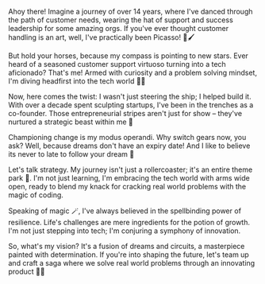 Ahoy there! Imagine a journey of over 14 years, where I've danced through the path of customer needs, wearing the hat of support and success leadership for some amazing orgs. If you've ever thought customer handling is an art, well, I've practically been Picasso! 🎨🖌️

But hold your horses, because my compass is pointing to new stars. Ever heard of a seasoned customer support virtuoso turning into a tech aficionado? That's me! Armed with curiosity and a problem solving mindset, I'm diving headfirst into the tech world 🏊‍♂️

Now, here comes the twist: I wasn't just steering the ship; I helped build it. With over a decade spent sculpting startups, I've been in the trenches as a co-founder. Those entrepreneurial stripes aren't just for show – they've nurtured a strategic beast within me 🦁

Championing change is my modus operandi. Why switch gears now, you ask? Well, because dreams don't have an expiry date! And I like to believe its never to late to follow your dream 🚀

Let's talk strategy. My journey isn't just a rollercoaster; it's an entire theme park 🎪. I'm not just learning, I'm embracing the tech world with arms wide open, ready to blend my knack for cracking real world problems with the magic of coding.

Speaking of magic 🪄, I've always believed in the spellbinding power of resilience. Life's challenges are mere ingredients for the potion of growth. I'm not just stepping into tech; I'm conjuring a symphony of innovation.

So, what's my vision? It's a fusion of dreams and circuits, a masterpiece painted with determination. If you're into shaping the future, let's team up and craft a saga where we solve real world problems through an innovating product 👨‍💻
